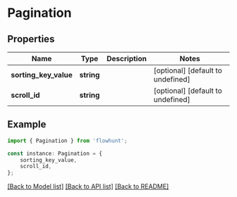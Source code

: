 # Pagination


## Properties

Name | Type | Description | Notes
------------ | ------------- | ------------- | -------------
**sorting_key_value** | **string** |  | [optional] [default to undefined]
**scroll_id** | **string** |  | [optional] [default to undefined]

## Example

```typescript
import { Pagination } from 'flowhunt';

const instance: Pagination = {
    sorting_key_value,
    scroll_id,
};
```

[[Back to Model list]](../README.md#documentation-for-models) [[Back to API list]](../README.md#documentation-for-api-endpoints) [[Back to README]](../README.md)
